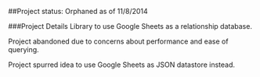 ##Project status: Orphaned as of 11/8/2014

###Project Details
Library to use Google Sheets as a relationship database.

Project abandoned due to concerns about performance and ease of querying.

Project spurred idea to use Google Sheets as JSON datastore instead.
